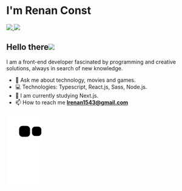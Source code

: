 # I'm Renan Const

<a href="https://www.linkedin.com/in/renanconst/">
  <img src="https://img.shields.io/badge/LinkedIn-0077B5?style=for-the-badge&logo=linkedin&logoColor=white">
</a>

<a href="https://twitter.com/renanconst">
  <img src="https://img.shields.io/badge/Twitter-1DA1F2?style=for-the-badge&logo=twitter&logoColor=white">
</a>

## Hello there<img src="https://media.giphy.com/media/hvRJCLFzcasrR4ia7z/giphy.gif" width="25px">

I am a front-end developer fascinated by programming and creative solutions, always in search of new knowledge.

- 💬 Ask me about technology, movies and games.
- 💻 Technologies: Typescript, React.js, Sass, Node.js.
- 🌱 I am currently studying Next.js.
- 📫 How to reach me **lrenan1543@gmail.com**

![Snake animation](https://github.com/renanconst/renanconst/blob/output/github-contribution-grid-snake.svg)
